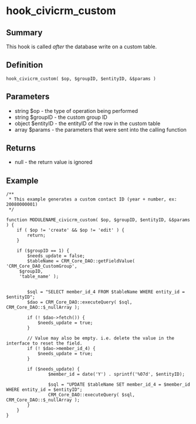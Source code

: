 # hook_civicrm_custom

## Summary

This hook is called *after* the database write on a custom table.

## Definition

    hook_civicrm_custom( $op, $groupID, $entityID, &$params )

## Parameters

-   string $op - the type of operation being performed
-   string $groupID - the custom group ID
-   object $entityID - the entityID of the row in the custom table
-   array $params - the parameters that were sent into the calling
    function

## Returns

-   null - the return value is ignored

## Example

    /**
     * This example generates a custom contact ID (year + number, ex: 20080000001)
     */

    function MODULENAME_civicrm_custom( $op, $groupID, $entityID, &$params ) {
        if ( $op != 'create' && $op != 'edit' ) {
            return;
        }

        if ($groupID == 1) {
            $needs_update = false;
            $tableName = CRM_Core_DAO::getFieldValue( 'CRM_Core_DAO_CustomGroup',
         $groupID,
         'table_name' );


            $sql = "SELECT member_id_4 FROM $tableName WHERE entity_id = $entityID";
            $dao = CRM_Core_DAO::executeQuery( $sql, CRM_Core_DAO::$_nullArray );

            if (! $dao->fetch()) {
                $needs_update = true;
            }

            // Value may also be empty. i.e. delete the value in the interface to reset the field.
            if (! $dao->member_id_4) {
                $needs_update = true;
            }

            if ($needs_update) {
                    $member_id = date('Y') . sprintf('%07d', $entityID);

                    $sql = "UPDATE $tableName SET member_id_4 = $member_id WHERE entity_id = $entityID";
                    CRM_Core_DAO::executeQuery( $sql, CRM_Core_DAO::$_nullArray );
            }
        }
    }